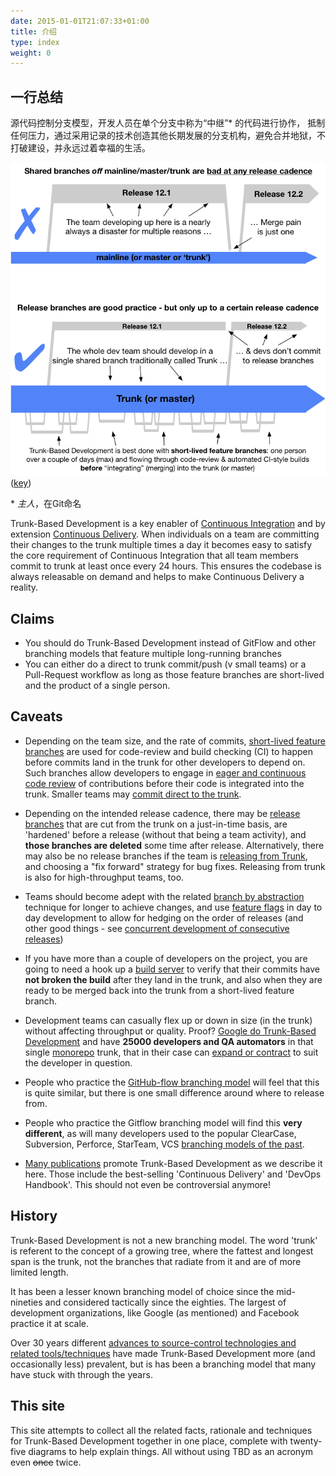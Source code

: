 ```yaml
---
date: 2015-01-01T21:07:33+01:00
title: 介绍
type: index
weight: 0
---
```


<!-- print <h1 style="color: white; padding: 32px 20px 72px; background-image:url(/images/LogoSlim.png); background-repeat: no-repeat; background-size: 100% auto"><span style="background-color: #5677fc">Introduction</span></h1> print -->


<!--
## One line summary
-->

## 一行总结

<!--
A source-control branching model, where developers collaborate on code in a single branch called 'trunk' *,
resist any pressure to create other long-lived development branches by employing documented techniques,
avoid merge hell, do not break the build, and live happily ever after.
-->

源代码控制分支模型，开发人员在单个分支中称为“中继”* 的代码进行协作，
抵制任何压力，通过采用记录的技术创造其他长期发展的分支机构，避免合并地狱，不打破建设，并永远过着幸福的生活。

![](trunk1.png)
([key](/key/))

<!--
 &ast; *master*, in Git nomenclature
-->

 &ast; *主人*，在Git命名

Trunk-Based Development is a key enabler of [Continuous Integration](/continuous-integration/) and by extension
[Continuous Delivery](/continuous-delivery/). When individuals on a team are committing their changes to the trunk
multiple times a day it becomes easy to satisfy the core requirement of Continuous Integration that all team
members commit to trunk at least once every 24 hours. This ensures the codebase is always releasable on demand
and helps to make Continuous Delivery a reality.

## Claims

- You should do Trunk-Based Development instead of GitFlow and other branching models that feature multiple long-running branches
- You can either do a direct to trunk commit/push (v small teams) or a Pull-Request workflow as long as those feature branches
  are short-lived and the product of a single person.

## Caveats

- Depending on the team size, and the rate of commits, 
  [short-lived feature branches](/short-lived-feature-branches/) are used for
  code-review and build checking (CI) to happen before commits land in the trunk for other developers to depend on.
  Such branches allow developers to engage in [eager and continuous code review](/continuous-review/) of contributions
  before their code is integrated into the trunk. Smaller teams may [commit direct to the trunk](/committing-straight-to-the-trunk/).

- Depending on the intended release cadence, there may be [release branches](/branch-for-release/) that are cut from the trunk on
  a just-in-time basis, are 'hardened' before a release (without that being a team activity), and **those branches are deleted** some time after release. Alternatively, there 
  may also be no release branches if the team is [releasing from Trunk](/release-from-trunk/), and choosing a "fix
  forward" strategy for bug fixes. Releasing from trunk is also for high-throughput teams, too.

- Teams should become adept with the related [branch by abstraction](/branch-by-abstraction/) technique for longer
  to achieve changes, and use [feature flags](/feature-flags/) in day to day development to allow for hedging on
  the order of releases (and other good things - see [concurrent development of consecutive releases](/concurrent-development-of-consecutive-releases/))

- If you have more than a couple of developers on the project, you are going to need a hook up a
  [build server](/continuous-integration/) to verify that their commits have **not broken the build** after they land in the trunk, and also when they are ready to be merged back into the trunk from a short-lived feature branch.

- Development teams can casually flex up or down in size (in the trunk) without affecting throughput or quality.
  Proof? [Google do Trunk-Based Development](/game-changers/index.html#google-revealing-their-monorepo-trunk-2016) and
  have **25000 developers and QA automators** in that single [monorepo](/monorepo/) trunk, that in their case can
  [expand or contract](/expanding-contracting-monorepos/) to suit the developer in question.

- People who practice the [GitHub-flow branching model](/alternative-branching-models/index.html#modern-claimed-high-throughput-branching-models) will feel
  that this is quite similar, but there is one small difference around where to release from.

- People who practice the Gitflow branching model will find this **very different**, as will many developers used to
  the popular ClearCase, Subversion, Perforce, StarTeam, VCS [branching models of the past](/alternative-branching-models/index.html#legacy-branching-models).

- [Many publications](/publications/) promote Trunk-Based Development as we describe it here. Those include the best-selling 'Continuous Delivery' and 'DevOps Handbook'. This should not even be controversial anymore!

## History

Trunk-Based Development is not a new branching model. The word 'trunk' is referent to the concept of a growing tree,
where the fattest and longest span is the trunk, not the branches that radiate from it and are of more limited length.

It has been a lesser known branching model of choice since the mid-nineties and considered tactically since the eighties.
The largest of development organizations, like Google (as mentioned) and Facebook practice it at scale.

Over 30 years different [advances to source-control technologies and related tools/techniques](/game-changers/) have made
Trunk-Based Development more (and occasionally less) prevalent, but is has been a branching model that many have stuck 
with through the years.

## This site

This site attempts to collect all the related facts, rationale and techniques for Trunk-Based Development together
in one place, complete with twenty-five diagrams to help explain things. All without using TBD as an acronym
even ~~once~~ twice.

